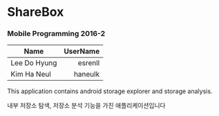 # ShareBox

### Mobile Programming 2016-2


|      Name     | UserName  |
|---------------| ---------:|
| Lee Do Hyung  | esrenll   |
| Kim Ha Neul   | haneulk   |

This application contains android storage explorer and storage analysis.

내부 저장소 탐색, 저장소 분석 기능을 가진 애플리케이션입니다
